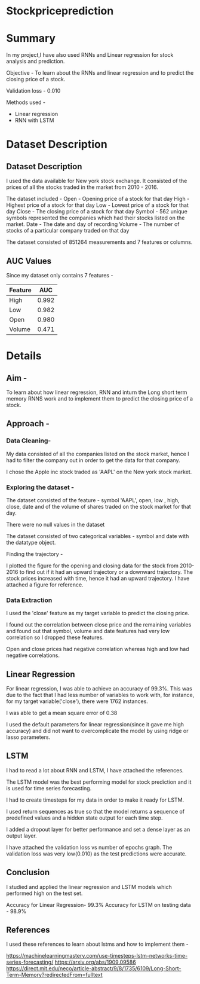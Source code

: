 # Stockpriceprediction

# Summary

In my project,I have also used RNNs and Linear regression for stock analysis and prediction.

Objective - To learn about the RNNs and linear regression and to predict the closing price of a stock.

Validation loss - 0.010

Methods used -

* Linear regression
* RNN with LSTM


# Dataset Description

## Dataset Description

I used the data available for New york stock exchange. It consisted of the prices of all the stocks traded in the market from 2010 - 2016.

The dataset included -
Open - Opening price of a stock for that day
High - Highest price of a stock for that day
Low - Lowest price of a stock for that day
Close - The closing price of a stock for that day
Symbol - 562 unique symbols represented the companies which had their stocks listed on the market.
Date - The date and day of recording
Volume - The number of stocks of a particular company traded on that day

The dataset consisted of 851264 measurements and 7 features or columns.

## AUC Values

Since my dataset only contains 7 features -

|        Feature        |  AUC  |
|:----------------------|:-----:|
| High                  | 0.992 |
| Low                   | 0.982 |
| Open                  | 0.980 |
| Volume                 | 0.471 |

# Details

## Aim -

To learn about how linear regression, RNN and inturn the Long short term memory RNNS work and to implement them to predict the closing price of a stock.

## Approach -

### Data Cleaning-

My data consisted of all the companies listed on the stock market, hence I had to filter the company out in order to get the data for that company.

I chose the Apple inc stock traded as 'AAPL' on the New york stock market.


### Exploring the dataset -

The dataset consisted of the feature - symbol 'AAPL', open, low , high, close, date and of the volume of shares traded on the stock market for that day.

There were no null values in the dataset

The dataset consisted of two categorical variables - symbol and date with the datatype object.

Finding the trajectory -

I plotted the figure for the opening and closing data for the stock from 2010- 2016 to find out if it had an upward trajectory or a downward trajectory. The stock prices increased with time, hence it had an upward trajectory. I have attached a figure for reference.

### Data Extraction

I used the 'close' feature as my target variable to predict the closing price.

I found out the correlation between close price and the remaining variables and found out that symbol, volume and date features had very low correlation so I dropped these features.

Open and close prices had negative correlation whereas high and low had negative correlations.

## Linear Regression

For linear regression, I was able to achieve an accuracy of 99.3%. This was due to the fact that I had less number of variables to work with, for instance, for my target variable('close'), there were 1762 instances.

I was able to get a mean square error of 0.38

I used the default parameters for linear regression(since it gave me high accuracy) and did not want to overcomplicate the model by using ridge or lasso parameters.

## LSTM

I had to read a lot about RNN and LSTM, I have attached the references.

The LSTM model was the best performing model for stock prediction and it is used for time series forecasting.

I had to create timesteps for my data in order to make it ready for LSTM.

I used return sequences as true so that the model returns a sequence of predefined values and a hidden state output for each time step.

I added a dropout layer for better performance and set a dense layer as an output layer.

I have attached the validation loss vs number of epochs graph.
The validation loss was very low(0.010) as the test predictions were accurate.

## Conclusion

I studied and applied the linear regression and LSTM models which performed high on the test set.

Accuracy for Linear Regression- 99.3%
Accuracy for LSTM on testing data - 98.9%

## References 

I used these references to learn about lstms and how to implement them -

https://machinelearningmastery.com/use-timesteps-lstm-networks-time-series-forecasting/
https://arxiv.org/abs/1909.09586
https://direct.mit.edu/neco/article-abstract/9/8/1735/6109/Long-Short-Term-Memory?redirectedFrom=fulltext




```python

```
